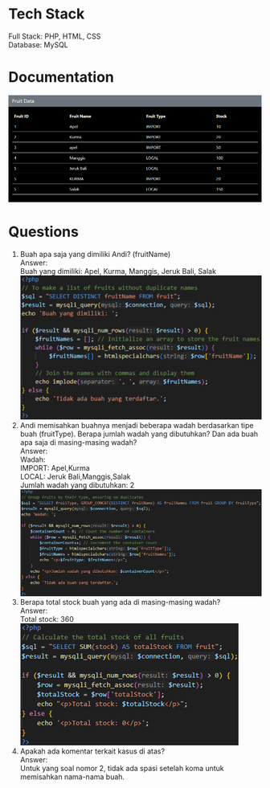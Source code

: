 # Tech Stack
Full Stack: PHP, HTML, CSS<br>
Database: MySQL

# Documentation
![Data Table](https://github.com/DonnnChaewon/ifruit/blob/main/documentation/Screenshot%202024-12-23%20161949.png)<br>

# Questions
1. Buah apa saja yang dimiliki Andi? (fruitName)<br>
   Answer:<br>
   Buah yang dimiliki: Apel, Kurma, Manggis, Jeruk Bali, Salak<br>
   ![Code](https://github.com/DonnnChaewon/ifruit/blob/main/documentation/Screenshot%202024-12-23%20163303.png)<br>
2. Andi memisahkan buahnya menjadi beberapa wadah berdasarkan tipe buah (fruitType). Berapa jumlah wadah yang dibutuhkan? Dan ada buah apa saja di masing-masing wadah?<br>
   Answer:<br>
   Wadah:<br>
   IMPORT: Apel,Kurma<br>
   LOCAL: Jeruk Bali,Manggis,Salak<br>
   Jumlah wadah yang dibutuhkan: 2<br>
   ![Code](https://github.com/DonnnChaewon/ifruit/blob/main/documentation/Screenshot%202024-12-23%20163434.png)<br>
3. Berapa total stock buah yang ada di masing-masing wadah?<br>
   Answer:<br>
   Total stock: 360<br>
   ![Code](https://github.com/DonnnChaewon/ifruit/blob/main/documentation/Screenshot%202024-12-23%20163449.png)<br>
4. Apakah ada komentar terkait kasus di atas?<br>
   Answer:<br>
   Untuk yang soal nomor 2, tidak ada spasi setelah koma untuk memisahkan nama-nama buah.
